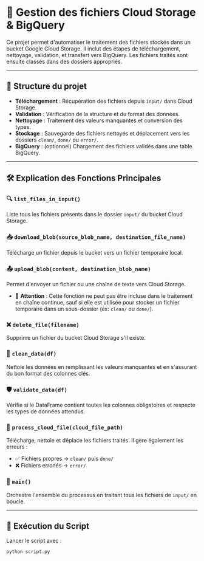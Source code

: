 # 📘 Gestion des fichiers Cloud Storage & BigQuery

Ce projet permet d'automatiser le traitement des fichiers stockés dans un bucket Google Cloud Storage. Il inclut des étapes de téléchargement, nettoyage, validation, et transfert vers BigQuery. Les fichiers traités sont ensuite classés dans des dossiers appropriés.

---

## 📂 Structure du projet

- **Téléchargement** : Récupération des fichiers depuis `input/` dans Cloud Storage.
- **Validation** : Vérification de la structure et du format des données.
- **Nettoyage** : Traitement des valeurs manquantes et conversion des types.
- **Stockage** : Sauvegarde des fichiers nettoyés et déplacement vers les dossiers `clean/`, `done/` ou `error/`.
- **BigQuery** : (optionnel) Chargement des fichiers validés dans une table BigQuery.

---

## 🛠️ Explication des Fonctions Principales

### 🔍 `list_files_in_input()`
Liste tous les fichiers présents dans le dossier `input/` du bucket Cloud Storage.

### 📥 `download_blob(source_blob_name, destination_file_name)`
Télécharge un fichier depuis le bucket vers un fichier temporaire local.

### 📤 `upload_blob(content, destination_blob_name)`
Permet d'envoyer un fichier ou une chaîne de texte vers Cloud Storage.
- 📌 **Attention** : Cette fonction ne peut pas être incluse dans le traitement en chaîne continue, sauf si elle est utilisée pour stocker un fichier temporaire dans un sous-dossier (ex: `clean/` ou `done/`).

### ❌ `delete_file(filename)`
Supprime un fichier du bucket Cloud Storage s'il existe.

### 🧼 `clean_data(df)`
Nettoie les données en remplissant les valeurs manquantes et en s'assurant du bon format des colonnes clés.

### 🛡️ `validate_data(df)`
Vérifie si le DataFrame contient toutes les colonnes obligatoires et respecte les types de données attendus.

### 🔄 `process_cloud_file(cloud_file_path)`
Télécharge, nettoie et déplace les fichiers traités. Il gère également les erreurs :
- ✅ Fichiers propres -> `clean/` puis `done/`
- ❌ Fichiers erronés -> `error/`

### 🚀 `main()`
Orchestre l'ensemble du processus en traitant tous les fichiers de `input/` en boucle.

---

## 🔧 Exécution du Script

Lancer le script avec :
```sh
python script.py
